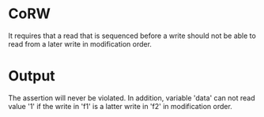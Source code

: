 # CoRW
It requires that a read that is sequenced before a write should not be able to read from a later write in modification order.

# Output
The assertion will never be violated. 
In addition, variable 'data' can not read value '1' if the write in 'f1' is a latter write in 'f2' in modification order.
